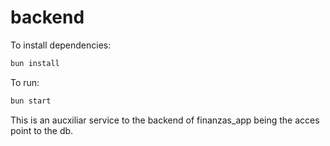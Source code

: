 # backend

To install dependencies:

```bash
bun install
```

To run:

```bash
bun start 
```

This is an aucxiliar service to the backend of finanzas_app being the acces point to the db.
